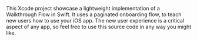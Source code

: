 This Xcode project showcase a lightweight implementation of a Walkthrough Flow in Swift. It uses a paginated onboarding flow, to teach new users how to use your iOS app. The new user experience is a critical aspect of any app, so feel free to use this source code in any way you might like.